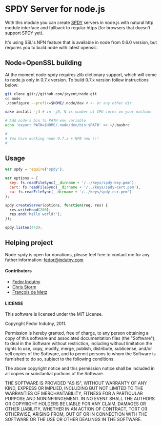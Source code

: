 # SPDY Server for node.js

With this module you can create [SPDY](http://www.chromium.org/spdy) servers
in node.js with natural http module interface and fallback to regular https
(for browsers that doesn't support SPDY yet).

It's using SSL's NPN feature that is available in node from 0.6.0 version, but
requires you to build node with latest openssl.

## Node+OpenSSL building

At the moment node-spdy requires zlib dictionary support, which will come to
node.js only in 0.7.x version. To build 0.7.x version follow instructions below:

```bash
git clone git://github.com/joyent/node.git
cd node
./configure --prefix=$HOME/.node/dev # <- or any other dir

make install -j4 # in -jN, N is number of CPU cores on your machine

# Add node's bin to PATH env variable
echo 'export PATH=$HOME/.node/dev/bin:$PATH' >> ~/.bashrc

#
# You have working node 0.7.x + NPN now !!!
#
```

## Usage

```javascript
var spdy = require('spdy');

var options = {
  key: fs.readFileSync(__dirname + '/../keys/spdy-key.pem'),
  cert: fs.readFileSync(__dirname + '/../keys/spdy-cert.pem'),
  ca: fs.readFileSync(__dirname + '/../keys/spdy-csr.pem')
};

spdy.createServer(options, function(req, res) {
  res.writeHead(200);
  res.end('hello world!');
});

spdy.listen(443);
```

## Helping project

Node-spdy is open for donations, please feel free to contact me for any futher information: fedor@indutny.com

#### Contributors

* [Fedor Indutny](https://github.com/indutny)
* [Chris Storm](https://github.com/eee-c)
* [François de Metz](https://github.com/francois2metz)

#### LICENSE

This software is licensed under the MIT License.

Copyright Fedor Indutny, 2011.

Permission is hereby granted, free of charge, to any person obtaining a
copy of this software and associated documentation files (the
"Software"), to deal in the Software without restriction, including
without limitation the rights to use, copy, modify, merge, publish,
distribute, sublicense, and/or sell copies of the Software, and to permit
persons to whom the Software is furnished to do so, subject to the
following conditions:

The above copyright notice and this permission notice shall be included
in all copies or substantial portions of the Software.

THE SOFTWARE IS PROVIDED "AS IS", WITHOUT WARRANTY OF ANY KIND, EXPRESS
OR IMPLIED, INCLUDING BUT NOT LIMITED TO THE WARRANTIES OF
MERCHANTABILITY, FITNESS FOR A PARTICULAR PURPOSE AND NONINFRINGEMENT. IN
NO EVENT SHALL THE AUTHORS OR COPYRIGHT HOLDERS BE LIABLE FOR ANY CLAIM,
DAMAGES OR OTHER LIABILITY, WHETHER IN AN ACTION OF CONTRACT, TORT OR
OTHERWISE, ARISING FROM, OUT OF OR IN CONNECTION WITH THE SOFTWARE OR THE
USE OR OTHER DEALINGS IN THE SOFTWARE.


